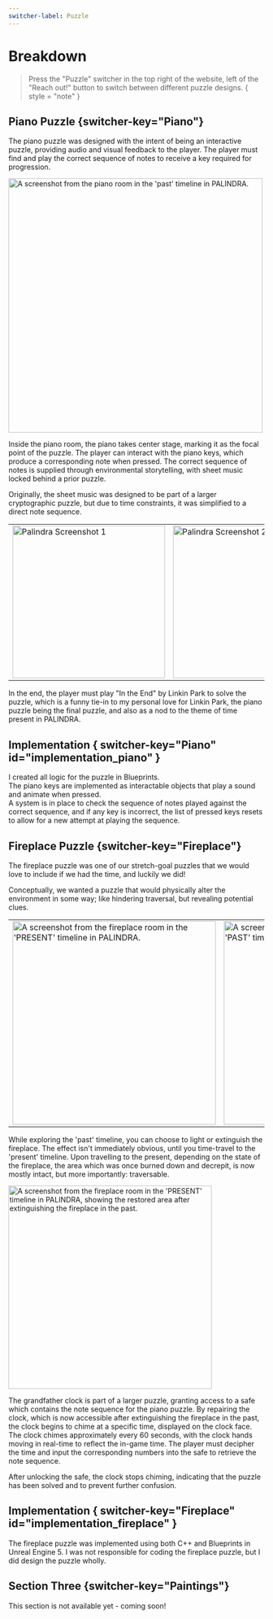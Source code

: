 ```yaml
---
switcher-label: Puzzle
---
```


<show-structure for="chapter,procedure" depth="0"></show-structure>

# Breakdown
<primary-label ref="palindra"></primary-label>
<secondary-label ref="futuregames"></secondary-label>
<secondary-label ref="unreal"></secondary-label>

> Press the "Puzzle" switcher in the top right of the website, left of the "Reach out!" button to switch between different puzzle designs. { style = "note" }

## Piano Puzzle {switcher-key="Piano"}

The piano puzzle was designed with the intent of being an interactive puzzle, providing audio and visual feedback to the
player. The player must find and play the correct sequence of notes to receive a key required for progression.

<img src="palindra-piano-past.png" alt="A screenshot from the piano room in the 'past' timeline in PALINDRA." width="500"></img>

Inside the piano room, the piano takes center stage, marking it as the focal point of the puzzle.
The player can interact with the piano keys, which produce a corresponding note when pressed. The correct sequence of
notes is supplied through environmental storytelling, with sheet music locked behind a prior puzzle.

Originally, the sheet music was designed to be part of a larger cryptographic puzzle, but due to time constraints, it
was simplified to a direct note sequence.

<table width="600">
  <tr>
    <td>
      <img src="practice sheet.png" alt="Palindra Screenshot 1" width="300"/>
    </td>
    <td>
      <img src="ciphered sheet.png" alt="Palindra Screenshot 2" width="300"/>
    </td>
  </tr>
</table>

In the end, the player must play "In the End" by Linkin Park to solve the puzzle, which is a funny tie-in to my personal love for Linkin Park, the piano puzzle being the final puzzle, and also as a nod to the theme of time present in PALINDRA.

## Implementation { switcher-key="Piano" id="implementation_piano" }

I created all logic for the puzzle in Blueprints.  
The piano keys are implemented as interactable objects that play a sound and animate when pressed.  
A system is in place to check the sequence of notes played against the correct sequence, and if any key is  incorrect, the list of pressed keys resets to allow for a new attempt at playing the sequence.

## Fireplace Puzzle {switcher-key="Fireplace"}

The fireplace puzzle was one of our stretch-goal puzzles that we would love to include if we had the time, and luckily we did!  

Conceptually, we wanted a puzzle that would physically alter the environment in some way; like hindering traversal, but revealing potential clues.  

<table width="800">
  <tr>
    <td>
      <img src="palindra-fireplace-present.png" alt="A screenshot from the fireplace room in the 'PRESENT' timeline in PALINDRA." width="400" thumbnail="true" border-effect="rounded"></img>
    </td>
    <td>
      <img src="palindra-fireplace-past.png" alt="A screenshot from the fireplace room in the 'PAST' timeline in PALINDRA." width="400" thumbnail="true" border-effect="rounded"></img>
    </td>
  </tr>
</table>

While exploring the 'past' timeline, you can choose to light or extinguish the fireplace. The effect isn't immediately obvious, until you time-travel to the 'present' timeline.
Upon travelling to the present, depending on the state of the fireplace, the area which was once burned down and decrepit, is now mostly intact, but more importantly: traversable.  

<img src="palindra-fireplace-present-restored.png" 
alt="A screenshot from the fireplace room in the 'PRESENT' timeline in PALINDRA, showing the restored area after extinguishing the fireplace in the past." width="400" thumbnail="true">
</img>

The grandfather clock is part of a larger puzzle, granting access to a safe which contains the note sequence for the piano puzzle.
By repairing the clock, which is now accessible after extinguishing the fireplace in the past, the clock begins to chime at a specific time, displayed on the clock face.  
The clock chimes approximately every 60 seconds, with the clock hands moving in real-time to reflect the in-game time.
The player must decipher the time and input the corresponding numbers into the safe to retrieve the note sequence.  

After unlocking the safe, the clock stops chiming, indicating that the puzzle has been solved and to prevent further confusion.

## Implementation { switcher-key="Fireplace" id="implementation_fireplace" }
The fireplace puzzle was implemented using both C++ and Blueprints in Unreal Engine 5.
I was not responsible for coding the fireplace puzzle, but I did design the puzzle wholly.

## Section Three {switcher-key="Paintings"}

This section is not available yet - coming soon!